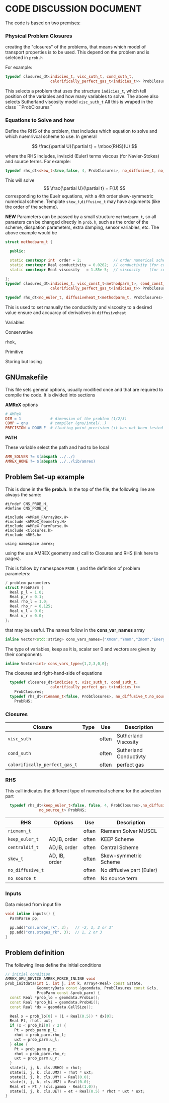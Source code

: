 # CODE DISCUSSION DOCUMENT


The code is based on two premises:

### Physical Problem Closures

creating the "closures" of the problems, that means which model of transport 
properties is to be used. This depend on the problem and is seletced in `prob.h`

For example:

```cpp
typedef closures_dt<indicies_t, visc_suth_t, cond_suth_t,
                    calorifically_perfect_gas_t<indicies_t>> ProbClosures;
```

This selects a problem that uses the structure `indicies_t`, which tell position
of the variables and how many variables to solve. The above also selects
Sutherland viscosity model  ```visc_suth_t```
All this is wraped in the class ```ProbClosures``


### Equations to Solve and how

Define the RHS of the problem, that includes which equation to solve and which nuemrivcal scheme to use. In general 

$$
\frac{\partial U}{\partial t} = \mbox{RHS}(U)
$$

where the RHS includes, inviscid (Euler) terms viscous (for Navier-Stokes) and source terms. For example:

```cpp
typedef rhs_dt<skew_t<true,false, 4, ProbClosures>, no_diffusive_t, no_source_t > ProbRHS;
```
This will solve
$$
\frac{\partial U}{\partial t} = F(U)
$$
corresponding to the Euelr equations, with a 4th order skew-symmetric numerical scheme.
Template `skew_t`,`diffusive_t` may have  arguments (like the order of the scheme).

**NEW** Parameters can be passed by a small structure `methodparm_t`,
so all paraeters  can be changed directly in `prob.h`, 
such as the order of the scheme, disspation parameters, 
extra damping, sensor variables, etc. The above example would be

```cpp
struct methodparm_t {

  public:

  static constexpr int  order = 2;              // order numerical scheme viscous
  static constexpr Real conductivity = 0.0262;  // conductivity (for constant value)
  static constexpr Real viscosity   = 1.85e-5;  // viscosity    (for constant value)
  
};
typedef closures_dt<indicies_t, visc_const_t<methodparm_t>, cond_const_t<methodparm_t>,
                    calorifically_perfect_gas_t<indicies_t>> ProbClosures;

typedef rhs_dt<no_euler_t, diffusiveheat_t<methodparm_t, ProbClosures>, no_source_t > ProbRHS;

```

This is used to set manually the conductivity and viscosity to a desired value ensure 
and accuarcy of derivatives in `diffusiveheat` 


Variables


Conservative

rhok,


Primitive

Storing but losing




## GNUmakefile

This file sets general options, usually modified once and that are required to compile the code. It is divided into sections

**AMReX** options

```makefile
# AMReX
DIM = 1             # dimension of the problem (1/2/3)
COMP = gnu          # compiler (gnu/intel/..)
PRECISION = DOUBLE  # floating-point precision (it has not been tested in SINGLE)
```

**PATH**


These variable select the path and had to be local

```makefile
AMR_SOLVER ?= $(abspath ../../)
AMREX_HOME ?= $(abspath ../../lib/amrex)
```

## Problem Set-up example

This is done in the file **prob.h**.
In the top of the file, the following line are always the same:


```
#ifndef CNS_PROB_H_
#define CNS_PROB_H_

#include <AMReX_FArrayBox.H>
#include <AMReX_Geometry.H>
#include <AMReX_ParmParse.H>
#include <Closures.h>
#include <RHS.h>

using namespace amrex;
```

using the use AMREX geometry and call to Closures and RHS 
(link here to pages).

This is follow by namespace ```PROB {```
and the definition of problem parameters:

```cpp
/ problem parameters
struct ProbParm {
  Real p_l = 1.0;
  Real p_r = 0.1;
  Real rho_l = 1.0;
  Real rho_r = 0.125;
  Real u_l = 0.0;
  Real u_r = 0.0;
};
```

that may be useful.
The names follow in the **cons_var_names** array

```cpp
inline Vector<std::string> cons_vars_names={"Xmom","Ymom","Zmom","Energy","Energy"};
```

The type of variables, keep as it is, scalar ser 0 and vectors are given by their components


```cpp
inline Vector<int> cons_vars_type={1,2,3,0,0};
```

The closures and right-hand-side of equations

```cpp
  typedef closures_dt<indicies_t, visc_suth_t, cond_suth_t,
                    calorifically_perfect_gas_t<indicies_t>>
    ProbClosures;
  typedef rhs_dt<riemann_t<false, ProbClosures>, no_diffusive_t,no_source_t>
    ProbRHS;
```

### Closures


| Closure                      | Type          | Use | Description                                                  |
| --------------------------- | ------------- |:-------:| ------------------------------------------------------------ |
| ```visc_suth```             |            |   often      | Sutherland Viscosity                           |
| ```cond_suth```             |            |   often      | Sutherland Conductivty                         |
| ```calorifically_perfect_gas_t```             |            |   often      | perfect gas                      |


### RHS

This call indicates the different type of numerical scheme for the advection part

```cpp
  typedef rhs_dt<keep_euler_t<false, false, 4, ProbClosures>,no_diffusive_t,
               no_source_t> ProbRHS;
```

| RHS                     | Options          | Use | Description                                                  |
| --------------------------- | ------------- |:-------:| ------------------------------------------------------------ |
| ```riemann_t```             |            |   often      | Riemann Solver   MUSCL              |
| ```keep_euler_t```             |  AD,IB, order           |   often      | KEEP Scheme                 |
| ```centraldif_t```             |  AD,IB, order           |   often      | Central Scheme                 |
| ```skew_t```             |  AD, IB, order           |   often      | Skew-symmetric Scheme                 |
| ```no_diffusive_t```        |            |   often      | No diffusive part (Euler)                |
| ```no_source_t```           |            |   often      | No source term    |



### Inputs


Data missed from input file

```cpp
void inline inputs() {
  ParmParse pp;

  pp.add("cns.order_rk", 3);   // -2, 1, 2 or 3"
  pp.add("cns.stages_rk", 3);  // 1, 2 or 3
}
```

## Problem definition

The following lines define the initial conditions

```cpp
// initial condition
AMREX_GPU_DEVICE AMREX_FORCE_INLINE void
prob_initdata(int i, int j, int k, Array4<Real> const &state,
              GeometryData const &geomdata, ProbClosures const &cls,
              ProbParm const &prob_parm) {
  const Real *prob_lo = geomdata.ProbLo();
  const Real *prob_hi = geomdata.ProbHi();
  const Real *dx = geomdata.CellSize();

  Real x = prob_lo[0] + (i + Real(0.5)) * dx[0];
  Real Pt, rhot, uxt;
  if (x < prob_hi[0] / 2) {
    Pt = prob_parm.p_l;
    rhot = prob_parm.rho_l;
    uxt = prob_parm.u_l;
  } else {
    Pt = prob_parm.p_r;
    rhot = prob_parm.rho_r;
    uxt = prob_parm.u_r;
  }
  state(i, j, k, cls.URHO) = rhot;
  state(i, j, k, cls.UMX) = rhot * uxt;
  state(i, j, k, cls.UMY) = Real(0.0);
  state(i, j, k, cls.UMZ) = Real(0.0);
  Real et = Pt / (cls.gamma - Real(1.0));
  state(i, j, k, cls.UET) = et + Real(0.5) * rhot * uxt * uxt;
}
```
